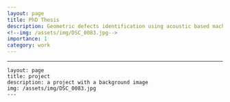 ```yaml
---
layout: page
title: PhD Thesis
description: Geometric defects identification using acoustic based machine learning Models for Wire Arc Additive Manufacturing(WAAM)
<!--img: /assets/img/DSC_0083.jpg-->
importance: 1
category: work
---
```

---
    layout: page
    title: project
    description: a project with a background image
    img: /assets/img/DSC_0083.jpg
    ---
<!--
during metal additive manufacturing
process.
-->
```
